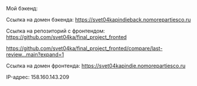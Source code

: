 Мой бэкенд:

Ссылка на домен бэкенда: https://svet04kapindieback.nomorepartiesco.ru

Ссылка на репозиторий с фронтендом: https://github.com/svet04ka/final_project_fronted

https://github.com/svet04ka/final_project_fronted/compare/last-review...main?expand=1

Ссылка на домен фронтенда: https://svet04kapindie.nomorepartiesco.ru

IP-адрес: 158.160.143.209
